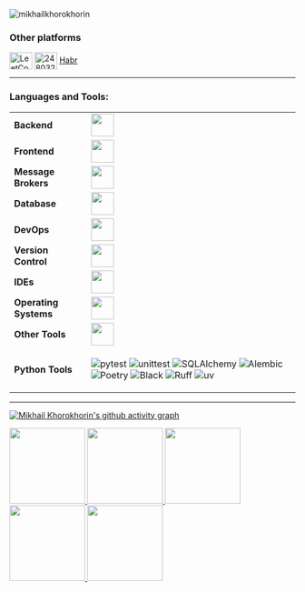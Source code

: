 <p align="left"> <img src="https://komarev.com/ghpvc/?username=mikhailkhorokhorin&label=Profile%20views&color=0e75b6&style=flat" alt="mikhailkhorokhorin" /> </p>

<h3 align="left">Other platforms</h3>
<p align="left">
<a href="https://www.leetcode.com/mikhailkhorokhorin" target="blank"><img align="center" src="https://raw.githubusercontent.com/rahuldkjain/github-profile-readme-generator/master/src/images/icons/Social/leet-code.svg" alt="LeetCode" height="30" width="40" /></a>
<a href="https://stackoverflow.com/users/23240259" target="blank"><img align="center" src="https://raw.githubusercontent.com/rahuldkjain/github-profile-readme-generator/master/src/images/icons/Social/stack-overflow.svg" alt="24803205" height="30" width="40" /></a>
<a href="https://habr.com/ru/users/mikhailkhorokhorin/" target="blank">Habr</a>

------
<h3 align="left">Languages and Tools:</h3>
<table>
    <tr>
        <td style="font-weight: bold; padding-right: 10px; vertical-align: center; border: none;">Backend</td>
        <td><img height="40" src="https://skillicons.dev/icons?i=python,fastapi,django,nodejs"/></td>
    </tr>
    <tr>
        <td style="font-weight: bold; padding-right: 10px; vertical-align: center;">Frontend</td>
        <td><img height="40" src="https://skillicons.dev/icons?i=js,ts,html,css,react,tailwind,bootstrap,vite,vue"/></td>
    </tr>
    <tr>
        <td style="font-weight: bold; padding-right: 10px; vertical-align: center; border: none;">Message Brokers</td>
        <td><img height="40" src="https://skillicons.dev/icons?i=redis,rabbitmq"/></td>
    </tr>
    <tr>
        <td style="font-weight: bold; padding-right: 10px; vertical-align: center; border: none;">Database</td>
        <td><img height="40" src="https://skillicons.dev/icons?i=postgresql,mysql,sqlite,mongodb"/></td>
    </tr>
    <tr>
        <td style="font-weight: bold; padding-right: 10px; vertical-align: center; border: none;">DevOps</td>
        <td><img height="40" src="https://skillicons.dev/icons?i=docker,nginx,kubernetes,grafana,prometheus,sentry,elasticsearch"/></td>
    </tr>
    <tr>
        <td style="font-weight: bold; padding-right: 10px; vertical-align: center; border: none;">Version Control</td>
        <td><img height="40" src="https://skillicons.dev/icons?i=git,github"/></td>
    </tr>
    <tr>
        <td style="font-weight: bold; padding-right: 10px; vertical-align: center; border: none;">IDEs</td>
        <td><img height="40" src="https://skillicons.dev/icons?i=pycharm,webstorm,vscode,visualstudio"/></td>
    </tr>
    <tr>
        <td style="font-weight: bold; padding-right: 10px; vertical-align: center; border: none;">Operating Systems</td>
        <td><img height="40" src="https://skillicons.dev/icons?i=windows,arch"/></td>
    </tr>
    <tr>
        <td style="font-weight: bold; padding-right: 10px; vertical-align: center; border: none;">Other Tools</td>
        <td><img height="40" src="https://skillicons.dev/icons?i=postman,bash,powershell,obsidian"/></td> 
    </tr>
    <tr>
      <td style="font-weight: bold; padding-right: 10px; vertical-align: center; border: none;">
        Python Tools
      </td>
      <td>
        <p align="left">
          <img src="https://img.shields.io/badge/pytest-0A9EDC?logo=pytest&logoColor=white" alt="pytest">
          <img src="https://img.shields.io/badge/unittest-3776AB?logo=python&logoColor=white" alt="unittest">
          <img src="https://img.shields.io/badge/SQLAlchemy-D71F00?logo=sqlalchemy&logoColor=white" alt="SQLAlchemy">
          <img src="https://img.shields.io/badge/Alembic-444444?logo=alembic&logoColor=white" alt="Alembic">
          <img src="https://img.shields.io/badge/Poetry-60A5FA?logo=poetry&logoColor=white" alt="Poetry">
          <img src="https://img.shields.io/badge/Black-000000?logo=black&logoColor=white" alt="Black">
          <img src="https://img.shields.io/badge/Ruff-FCC21B?logo=ruff&logoColor=black" alt="Ruff">
          <img src="https://img.shields.io/badge/uv-7F52FF?logo=uv&logoColor=white" alt="uv">
        </p>
      </td>
    </tr>

</table>

------

[![Mikhail Khorokhorin's github activity graph](https://github-readme-activity-graph.vercel.app/graph?username=mikhailkhorokhorin&bg_color=100f0f&color=4c5e9e&line=4c569e&point=403e41&area=true&hide_border=true)](https://github.com/mikhailkhorokhorin)

<div align="left">
  <a href="https://github.com/mikhailkhorokhorin">
    <img height="133em" src="http://github-profile-summary-cards.vercel.app/api/cards/profile-details?username=mikhailkhorokhorin&show_icons=true&locale=en&layout=compact&theme=tokyonight&"/>
    <img height="133em" src="https://nirzak-streak-stats.vercel.app/?user=mikhailkhorokhorin&show_icons=true&locale=en&layout=compact&theme=tokyonight&hide_border=true"/>
    <img height="133em" src="https://github-readme-stats.vercel.app/api?username=mikhailkhorokhorin&show_icons=true&locale=en&layout=compact&theme=tokyonight&hide_border=true"/>
    <img height="133em" src="https://github-readme-stats.vercel.app/api/top-langs/?username=mikhailkhorokhorin&theme=tokyonight&hide_border=true&include_all_commits=true&count_private=true&layout=compact"/>
    <img height="133em" src="http://github-profile-summary-cards.vercel.app/api/cards/productive-time?username=mikhailkhorokhorin&theme=tokyonight&utcOffset=3&layout=compact"/>
  </a>
</div>

 
